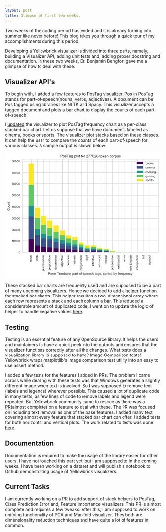 ```yaml
---
layout: post
title: Glimpse of first two weeks.
---
```


Two weeks of the coding period has ended and it is already turning into summer like never before! This blog takes you through a quick tour of my accomplishments during this period.

Developing a Yellowbrick visualizer is divided into three parts, namely, building a Visualizer API, adding unit tests and, adding proper docstring and documentation. In these two weeks, Dr. Benjamin Bengfort gave me a glimpse of how to deal with these. 

## Visualizer API's
To begin with, I added a few features to PosTag visualizer. Pos in PosTag stands for part-of-speech(nouns, verbs, adjectives). A document can be Pos tagged using libraries like NLTK and Spacy. This visualizer accepts a tagged document and plots a bar chart to display the counts of each part-of-speech. 

I [updated](https://github.com/DistrictDataLabs/yellowbrick/pull/847) the visualizer to plot PosTag frequency chart as a per-class stacked bar chart. Let us suppose that we have documents labeled as cinema, books or sports. The visualizer plot stacks based on these classes. It can help the user to compare the counts of each part-of-speech for various classes. A sample output is shown below:

![](/img/first-two-weeks/pos.png)  

These stacked bar charts are frequently used and are supposed to be a part of many upcoming visualizers. Hence we decided to add a [helper](https://github.com/DistrictDataLabs/yellowbrick/pull/870) function for stacked bar charts. This helper requires a two-dimensional array where each row represents a stack and each column a bar. This reduced a considerable amount of duplicated code. I went on to update the logic of helper to handle negative values [here](https://github.com/DistrictDataLabs/yellowbrick/pull/872/commits/12d063ae5cd8caa66f0de9e84fb18f67cc6948e6).

## Testing
Testing is an essential feature of any OpenSource library. It helps the users and maintainers to have a quick peek into the outputs and ensures that the visualizer functions correctly after all the changes. What tests does a visualization library is supposed to have? Image Comparison tests! Yellowbrick wraps matplotlib's image comparison test utility into an easy to use assert method. 

I added a few tests for the features I added in PRs. The problem I came across while dealing with these tests was that Windows generates a slightly different image when text is involved. So I was supposed to remove text (labels and legends) wherever possible. This caused a lot of duplicate code in many tests, as few lines of code to remove labels and legend were repeated. But Yellowbrick community came to rescue as there was a [PR](https://github.com/DistrictDataLabs/yellowbrick/pull/823)(almost complete) on a feature to deal with these. The PR was focused on including text removal as one of the base features. 
I added many text covering almost every feature that stacked bar chart can offer. I added tests for both horizontal and vertical plots. The work related to tests was done [here](https://github.com/DistrictDataLabs/yellowbrick/pull/870/commits/ed77ef1de24b4e0307aad379bb192714bdf45323).

## Documentation
Documentation is required to make the usage of the library easier for other users. I have not touched this part yet, but I am supposed to in the coming weeks. I have been working on a dataset and will publish a notebook to Github demonstrating usage of Yellowbrick visualizers.

## Current Tasks
I am currently working on a PR to add support of stack helpers to PosTag, Class Prediction Error and, Feature importance visualizers. This PR is almost complete and requires a few tweaks. After this, I am supposed to work on unifying functionality of PCA and Manifold visualizer. They both are dimensionality reduction techniques and have quite a lot of features in common.

